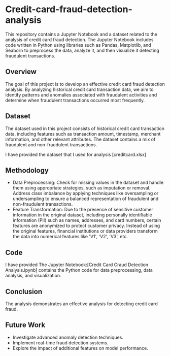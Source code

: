 # Credit-card-fraud-detection-analysis
This repository contains a Jupyter Notebook and a dataset related to the analysis of credit card fraud detection. The Jupyter Notebook includes code written in Python using libraries such as Pandas, Matplotlib, and Seaborn to preprocess the data, analyze it, and then visualize it detecting fraudulent transactions.

## Overview
The goal of this project is to develop an effective credit card fraud detection analysis. By analyzing historical credit card transaction data, we aim to identify patterns and anomalies associated with fraudulent activities and determine when fraudulent transactions occurred most frequently.

## Dataset
The dataset used in this project consists of historical credit card transaction data, including features such as transaction amount, timestamp, merchant information, and other relevant attributes. The dataset contains a mix of fraudulent and non-fraudulent transactions.

I have provided the dataset that I used for analysis [creditcard.xlsx]

## Methodology
- Data Preprocessing:
Check for missing values in the dataset and handle them using appropriate strategies, such as imputation or removal.
Address class imbalance by applying techniques like oversampling or undersampling to ensure a balanced representation of fraudulent and non-fraudulent transactions.
- Feature Transformation:
Due to the presence of sensitive customer information in the original dataset, including personally identifiable information (PII) such as names, addresses, and card numbers, certain features are anonymized to protect customer privacy.
Instead of using the original features, financial institutions or data providers transform the data into numerical features like 'V1', 'V2', 'V3', etc.

## Code
I have provided The Jupyter Notebook:[Credit Card Craud Detection Analysis.ipynb] contains the Python code for data preprocessing, data analysis, and visualization.

## Conclusion
The analysis demonstrates an effective analysis for detecting credit card fraud.

## Future Work
- Investigate advanced anomaly detection techniques.
- Implement real-time fraud detection systems.
- Explore the impact of additional features on model performance.
